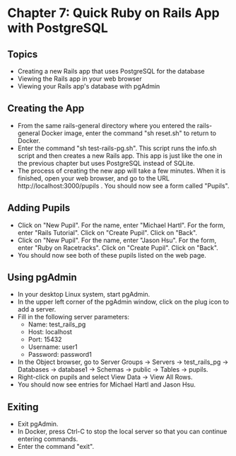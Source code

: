# Chapter 7: Quick Ruby on Rails App with PostgreSQL

## Topics
* Creating a new Rails app that uses PostgreSQL for the database
* Viewing the Rails app in your web browser
* Viewing your Rails app's database with pgAdmin

## Creating the App
* From the same rails-general directory where you entered the rails-general Docker image, enter the command "sh reset.sh" to return to Docker.
* Enter the command "sh test-rails-pg.sh".  This script runs the info.sh script and then creates a new Rails app.  This app is just like the one in the previous chapter but uses PostgreSQL instead of SQLite.
* The process of creating the new app will take a few minutes.  When it is finished, open your web browser, and go to the URL http://localhost:3000/pupils .  You should now see a form called "Pupils".

## Adding Pupils
* Click on "New Pupil".  For the name, enter "Michael Hartl".  For the form, enter "Rails Tutorial".  Click on "Create Pupil".  Click on "Back".
* Click on "New Pupil".  For the name, enter "Jason Hsu".  For the form, enter "Ruby on Racetracks".  Click on "Create Pupil".  Click on "Back".
* You should now see both of these pupils listed on the web page.

## Using pgAdmin
* In your desktop Linux system, start pgAdmin.
* In the upper left corner of the pgAdmin window, click on the plug icon to add a server.
* Fill in the following server parameters:
  * Name: test_rails_pg
  * Host: localhost
  * Port: 15432
  * Username: user1
  * Password: password1
* In the Object browser, go to Server Groups -> Servers -> test_rails_pg -> Databases -> database1 -> Schemas -> public -> Tables -> pupils.
* Right-click on pupils and select View Data -> View All Rows.
* You should now see entries for Michael Hartl and Jason Hsu.

## Exiting
* Exit pgAdmin.
* In Docker, press Ctrl-C to stop the local server so that you can continue entering commands.
* Enter the command "exit".
